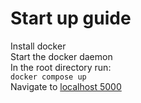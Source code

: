 # Start up guide

Install docker  
Start the docker daemon  
In the root directory run:  
```docker compose up```  
Navigate to [localhost 5000](http://localhost:5000/)
